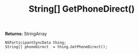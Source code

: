 ﻿---
uid: crmscript_ref_NSParticipantSyncData_GetPhoneDirect
title: String[] GetPhoneDirect()
intellisense: NSParticipantSyncData.GetPhoneDirect
keywords: NSParticipantSyncData, GetPhoneDirect
so.topic: reference
---



**Returns:** StringArray


```crmscript
NSParticipantSyncData thing;
String[] phoneDirect  = thing.GetPhoneDirect();
```


